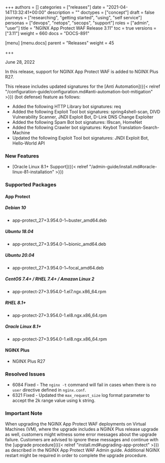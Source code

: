 +++
authors = []
categories = ["releases"]
date = "2021-04-14T13:32:41+00:00"
description = ""
doctypes = ["concept"]
draft = false
journeys = ["researching", "getting started", "using", "self service"]
personas = ["devops", "netops", "secops", "support"]
roles = ["admin", "user"]
title = "NGINX App Protect WAF Release 3.11"
toc = true
versions = ["3.11"]
weight = 660
docs = "DOCS-891"

[menu]
  [menu.docs]
    parent = "Releases"
    weight = 45

+++

June 28, 2022 

In this release, support for NGINX App Protect WAF is added to NGINX Plus R27.

This release includes updated signatures for the [Anti Automation]({{< relref "/configuration-guide/configuration.md#anti-automation-bot-mitigation" >}}) (bot defense) feature as follows:

- Added the following HTTP Library bot signatures: req
- Added the following Exploit Tool bot signatures: spring4shell-scan, DIVD Vulnerability Scanner, JNDI Exploit Bot, D-Link DNS Change Exploiter
- Added the following Spam Bot bot signatures: l9scan, HomeNet
- Added the following Crawler bot signatures: Keybot Translation-Search-Machine
- Updated the following Exploit Tool bot signatures: JNDI Exploit Bot, Hello-World API

### New Features

- [Oracle Linux 8.1+ Support]({{< relref "/admin-guide/install.md#oracle-linux-81-installation" >}})

### Supported Packages

#### App Protect

##### Debian 10

- app-protect_27+3.954.0-1~buster_amd64.deb

##### Ubuntu 18.04

- app-protect_27+3.954.0-1~bionic_amd64.deb

##### Ubuntu 20.04

- app-protect_27+3.954.0-1~focal_amd64.deb

##### CentOS 7.4+ / RHEL 7.4+ / Amazon Linux 2

- app-protect-27+3.954.0-1.el7.ngx.x86_64.rpm

##### RHEL 8.1+

- app-protect-27+3.954.0-1.el8.ngx.x86_64.rpm

##### Oracle Linux 8.1+

 - app-protect-27+3.954.0-1.el8.ngx.x86_64.rpm

 #### NGINX Plus
 
 - NGINX Plus R27

### Resolved Issues

- 6084 Fixed - The `nginx -t` command will fail in cases when there is no `user` directive defined in `nginx.conf`.
- 6321 Fixed - Updated the `max_request_size` log format parameter to accept the 2k range value using k string.


### **Important Note**

When upgrading the NGINX App Protect WAF deployments on Virtual Machines (VM), where the upgrade includes a NGINX Plus release upgrade as well, customers might witness some error messages about the upgrade failure.
Customers are advised to ignore these messages and continue with the [upgrade procedure]({{< relref "install.md#upgrading-app-protect" >}}) as described in the NGINX App Protect WAF Admin guide.
Additional NGINX restart might be required in order to complete the upgrade procedure.
